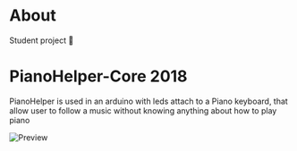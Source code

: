 # About

Student project 🏫

# PianoHelper-Core 2018

PianoHelper is used in an arduino with leds attach to a Piano keyboard, that allow user to follow a music without knowing anything about how to play piano


![Preview](https://metautbenjamin.com:3000/file/image/pianoTitle.png)
